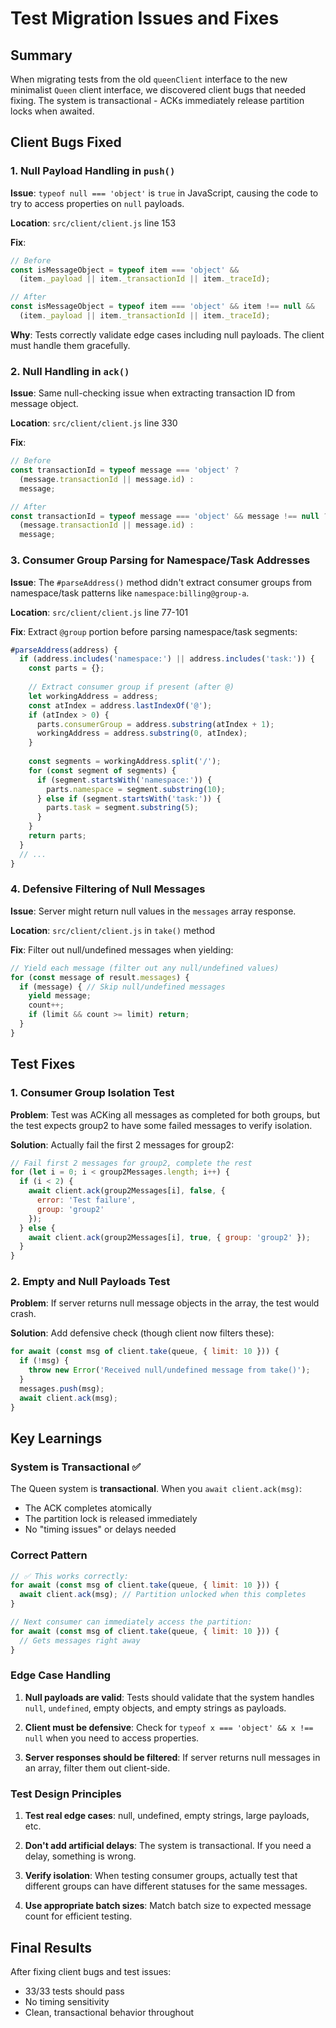 # Test Migration Issues and Fixes

## Summary

When migrating tests from the old `queenClient` interface to the new minimalist `Queen` client interface, we discovered client bugs that needed fixing. The system is transactional - ACKs immediately release partition locks when awaited.

## Client Bugs Fixed

### 1. Null Payload Handling in `push()`
**Issue**: `typeof null === 'object'` is `true` in JavaScript, causing the code to try to access properties on `null` payloads.

**Location**: `src/client/client.js` line 153

**Fix**:
```javascript
// Before
const isMessageObject = typeof item === 'object' && 
  (item._payload || item._transactionId || item._traceId);

// After  
const isMessageObject = typeof item === 'object' && item !== null &&
  (item._payload || item._transactionId || item._traceId);
```

**Why**: Tests correctly validate edge cases including null payloads. The client must handle them gracefully.

### 2. Null Handling in `ack()`
**Issue**: Same null-checking issue when extracting transaction ID from message object.

**Location**: `src/client/client.js` line 330

**Fix**:
```javascript
// Before
const transactionId = typeof message === 'object' ? 
  (message.transactionId || message.id) : 
  message;

// After
const transactionId = typeof message === 'object' && message !== null ? 
  (message.transactionId || message.id) : 
  message;
```

### 3. Consumer Group Parsing for Namespace/Task Addresses
**Issue**: The `#parseAddress()` method didn't extract consumer groups from namespace/task patterns like `namespace:billing@group-a`.

**Location**: `src/client/client.js` line 77-101

**Fix**: Extract `@group` portion before parsing namespace/task segments:
```javascript
#parseAddress(address) {
  if (address.includes('namespace:') || address.includes('task:')) {
    const parts = {};
    
    // Extract consumer group if present (after @)
    let workingAddress = address;
    const atIndex = address.lastIndexOf('@');
    if (atIndex > 0) {
      parts.consumerGroup = address.substring(atIndex + 1);
      workingAddress = address.substring(0, atIndex);
    }
    
    const segments = workingAddress.split('/');
    for (const segment of segments) {
      if (segment.startsWith('namespace:')) {
        parts.namespace = segment.substring(10);
      } else if (segment.startsWith('task:')) {
        parts.task = segment.substring(5);
      }
    }
    return parts;
  }
  // ...
}
```

### 4. Defensive Filtering of Null Messages
**Issue**: Server might return null values in the `messages` array response.

**Location**: `src/client/client.js` in `take()` method

**Fix**: Filter out null/undefined messages when yielding:
```javascript
// Yield each message (filter out any null/undefined values)
for (const message of result.messages) {
  if (message) { // Skip null/undefined messages
    yield message;
    count++;
    if (limit && count >= limit) return;
  }
}
```

## Test Fixes

### 1. Consumer Group Isolation Test
**Problem**: Test was ACKing all messages as completed for both groups, but the test expects group2 to have some failed messages to verify isolation.

**Solution**: Actually fail the first 2 messages for group2:
```javascript
// Fail first 2 messages for group2, complete the rest
for (let i = 0; i < group2Messages.length; i++) {
  if (i < 2) {
    await client.ack(group2Messages[i], false, { 
      error: 'Test failure', 
      group: 'group2' 
    });
  } else {
    await client.ack(group2Messages[i], true, { group: 'group2' });
  }
}
```

### 2. Empty and Null Payloads Test
**Problem**: If server returns null message objects in the array, the test would crash.

**Solution**: Add defensive check (though client now filters these):
```javascript
for await (const msg of client.take(queue, { limit: 10 })) {
  if (!msg) {
    throw new Error('Received null/undefined message from take()');
  }
  messages.push(msg);
  await client.ack(msg);
}
```

## Key Learnings

### System is Transactional ✅

The Queen system is **transactional**. When you `await client.ack(msg)`:
- The ACK completes atomically
- The partition lock is released immediately
- No "timing issues" or delays needed

### Correct Pattern
```javascript
// ✅ This works correctly:
for await (const msg of client.take(queue, { limit: 10 })) {
  await client.ack(msg); // Partition unlocked when this completes
}

// Next consumer can immediately access the partition:
for await (const msg of client.take(queue, { limit: 10 })) {
  // Gets messages right away
}
```

### Edge Case Handling

1. **Null payloads are valid**: Tests should validate that the system handles `null`, `undefined`, empty objects, and empty strings as payloads.

2. **Client must be defensive**: Check for `typeof x === 'object' && x !== null` when you need to access properties.

3. **Server responses should be filtered**: If server returns null messages in an array, filter them out client-side.

### Test Design Principles

1. **Test real edge cases**: null, undefined, empty strings, large payloads, etc.

2. **Don't add artificial delays**: The system is transactional. If you need a delay, something is wrong.

3. **Verify isolation**: When testing consumer groups, actually test that different groups can have different statuses for the same messages.

4. **Use appropriate batch sizes**: Match batch size to expected message count for efficient testing.

## Final Results

After fixing client bugs and test issues:
- 33/33 tests should pass
- No timing sensitivity
- Clean, transactional behavior throughout
